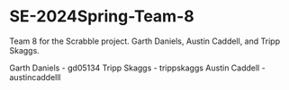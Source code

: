 # SE-2024Spring-Team-8
Team 8 for the Scrabble project. Garth Daniels, Austin Caddell, and Tripp Skaggs.

Garth Daniels - gd05134
Tripp Skaggs - trippskaggs
Austin Caddell - austincaddelll
